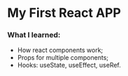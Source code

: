 # My First React APP

### What I learned:
- How react components work;
- Props for multiple components;
- Hooks: useState, useEffect, useRef.
